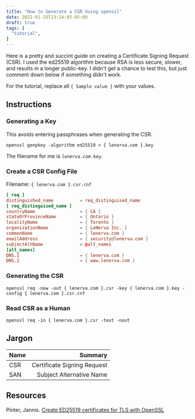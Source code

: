 ```yaml
---
title: "How to Generate a CSR Using openssl"
date: 2022-01-25T13:14:03-05:00
draft: true
tags: [
  "tutorial",
]
---
```


Here is a pretty and succint guide on creating a Certificate Signing Request (CSR).
I used the ed25519 algorithm because RSA is less secure, slower, and results in a longer public-key.
I didn't get a chance to test this, but just comment down below if something didn't work.

For the tutorial, replace all `{ Sample value }` with your values.

## Instructions

### Generating a Key

This avoids entering passphrases when generating the CSR.

`openssl genpkey -algorithm ed25519 > { lenerva.com }.key`

The filename for me is *`lenerva.com`*`.key`.

### Create a CSR Config File

Filename: `{ lenerva.com }.csr.cnf`

```conf
[ req ]
distinguished_name          = req_distinguised_name
[ req_distinguised_name ]
countryName                 = { CA }
stateOrProvinceName         = { Ontario }
localityName                = { Toronto }
organizationName            = { LeNerva Inc. }
commonName                  = { lenerva.com }
emailAddress                = { security@lenerva.com }
subjectAltName              = @alt_names
[alt_names]
DNS.1                       = { lenerva.com }
DNS.2                       = { www.lenerva.com }
```

### Generating the CSR

`openssl req -new -out { lenerva.com }.csr -key { lenerva.com }.key -config { lenerva.com }.csr.cnf`

### Read CSR as a Human

`openssl req -in { lenerva.com }.csr -text -nout`

## Jargon

| Name | Summary                     |
| :--- | --------------------------: |
| CSR  | Certificate Signing Request |
| SAN  | Subject Alternative Name    |

## Resources

Pinter, Jannis. [Create ED25519 certificates for TLS with OpenSSL](https://blog.pinterjann.is/ed25519-certificates.html)
